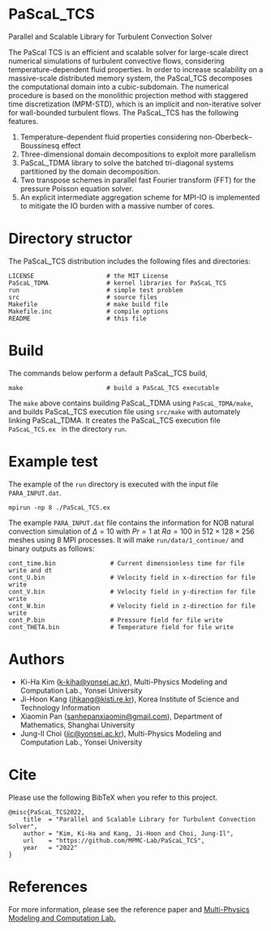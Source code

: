 # PaScaL_TCS

Parallel and Scalable Library for Turbulent Convection Solver

The PaScal TCS is an efficient and scalable solver for large-scale direct numerical simulations of turbulent convective
flows, considering temperature-dependent fluid properties. In order to increase scalability on a massive-scale
distributed memory system, the PaScal_TCS decomposes the computational domain into a cubic-subdomain. The numerical
procedure is based on the monolithic projection method with staggered time discretization (MPM-STD), which is 
an implicit and non-iterative solver for wall-bounded turbulent flows. 
The PaScaL_TCS has the following features.

 1. Temperature-dependent fluid properties considering non-Oberbeck–Boussinesq effect
 2. Three-dimensional domain decompositions to exploit more parallelism
 3. PaScaL_TDMA library to solve the batched tri-diagonal systems partitioned by the domain decomposition. 
 4. Two transpose schemes in parallel fast Fourier transform (FFT) for the pressure Poisson equation solver.
 5. An explicit intermediate aggregation scheme for MPI-IO is implemented to mitigate the IO burden with a massive number of cores.

# Directory structor
The PaScaL_TCS distribution includes the following files and directories:

```shell
LICENSE                    # the MIT License
PaScaL_TDMA                # kernel libraries for PaScaL_TCS
run                        # simple test problem
src                        # source files
Makefile                   # make build file
Makefile.inc               # compile options
README                     # this file
```

# Build
The commands below perform a default PaScaL_TCS build, 
```shell
make                       # build a PaScaL_TCS executable 
```
The ```make``` above contains building PaScaL_TDMA using ```PaScaL_TDMA/make```, and builds PaScaL_TCS execution file using ```src/make``` with automately linking PaScaL_TDMA. It creates the PaScaL_TCS execution file ```PaScaL_TCS.ex ``` in the directory ```run```.

# Example test
The example of the ```run``` directory is executed with the input file ```PARA_INPUT.dat```.
```shell
mpirun -np 8 ./PaScaL_TCS.ex 
```

The example ```PARA_INPUT.dat``` file contains the information for NOB natural convection simulation of $\Delta=10$ with $Pr=1$ at $Ra=100$ in $512\times128\times256$ meshes using 8 MPI processes. It will make ```run/data/1_continue/``` and binary outputs as follows:
```shell
cont_time.bin               # Current dimensionless time for file write and dt
cont_U.bin                  # Velocity field in x-direction for file write
cont_V.bin                  # Velocity field in y-direction for file write
cont_W.bin                  # Velocity field in z-direction for file write
cont_P.bin                  # Pressure field for file write
cont_THETA.bin              # Temperature field for file write
```

# Authors
- Ki-Ha Kim (k-kiha@yonsei.ac.kr), Multi-Physics Modeling and Computation Lab., Yonsei University
- Ji-Hoon Kang (jhkang@kisti.re.kr), Korea Institute of Science and Technology Information
- Xiaomin Pan (sanhepanxiaomin@gmail.com), Department of Mathematics, Shanghai University
- Jung-Il Choi (jic@yonsei.ac.kr), Multi-Physics Modeling and Computation Lab., Yonsei University

# Cite
Please use the following BibTeX when you refer to this project.

    @misc{PaScaL_TCS2022,
        title  = "Parallel and Scalable Library for Turbulent Convection Solver",
        author = "Kim, Ki-Ha and Kang, Ji-Hoon and Choi, Jung-Il",
        url    = "https://github.com/MPMC-Lab/PaScaL_TCS",
        year   = "2022"
    }


# References
For more information, please see the reference paper and [Multi-Physics Modeling and Computation Lab.](https://mpmc.yonsei.ac.kr/)
